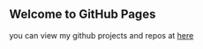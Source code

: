 ## Welcome to GitHub Pages


you can view my github projects and repos at [here](https://github.com/rithik2002)

